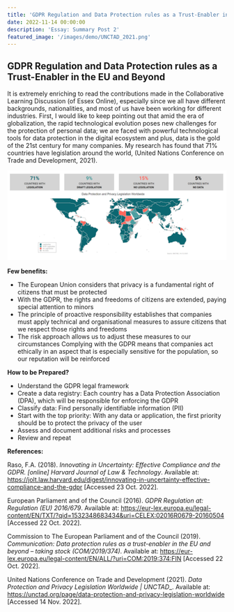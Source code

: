 ```yaml
---
title: 'GDPR Regulation and Data Protection rules as a Trust-Enabler in the EU and Beyond'
date: 2022-11-14 00:00:00
description: 'Essay: Summary Post 2'
featured_image: '/images/demo/UNCTAD_2021.png'
---
```


## GDPR Regulation and Data Protection rules as a Trust-Enabler in the EU and Beyond

It is extremely enriching to read the contributions made in the Collaborative Learning Discussion (of Essex Online), especially since we all have different backgrounds, nationalities, and most of us have been working for different industries. First, I would like to keep pointing out that amid the era of globalization, the rapid technological evolution poses new challenges for the protection of personal data; we are faced with powerful technological tools for data protection in the digital ecosystem and plus, data is the gold of the 21st century for many companies. My research has found that 71% countries have legislation around the world, (United Nations Conference on Trade and Development, 2021).

![](/images/demo/UNCTAD_2021.png)

**Few benefits:**

* The European Union considers that privacy is a fundamental right of citizens that must be protected
* With the GDPR, the rights and freedoms of citizens are extended, paying special attention to minors
* The principle of proactive responsibility establishes that companies must apply technical and organisational measures to assure citizens that we respect those rights and freedoms
* The risk approach allows us to adjust these measures to our circumstances
Complying with the GDPR means that companies act ethically in an aspect that is especially sensitive for the population, so our reputation will be reinforced

**How to be Prepared?**

* Understand the GDPR legal framework
* Create a data registry: Each country has a Data Protection Association (DPA), which will be responsible for enforcing the GDPR
* Classify data: Find personally identifiable information (PII)
* Start with the top priority: With any data or application, the first priority should be to protect the privacy of the user
* Assess and document additional risks and processes
* Review and repeat

**References:**

Raso, F.A. (2018). _Innovating in Uncertainty: Effective Compliance and the GDPR. [online] Harvard Journal of Law & Technology_. Available at: https://jolt.law.harvard.edu/digest/innovating-in-uncertainty-effective-compliance-and-the-gdpr [Accessed 23 Oct. 2022].
 
European Parliament and of the Council (2016). _GDPR Regulation at: Regulation (EU) 2016/679_. Available at: https://eur-lex.europa.eu/legal-content/EN/TXT/?qid=1532348683434&uri=CELEX:02016R0679-20160504  [Accessed 22 Oct. 2022].
 
Commission to The European Parliament and of the Council (2019). _Communication: Data protection rules as a trust-enabler in the EU and beyond – taking stock (COM/2019/374)_. Available at: https://eur-lex.europa.eu/legal-content/EN/ALL/?uri=COM:2019:374:FIN  [Accessed 22 Oct. 2022].
 
United Nations Conference on Trade and Development (2021). _Data Protection and Privacy Legislation Worldwide | UNCTAD__. Available at: https://unctad.org/page/data-protection-and-privacy-legislation-worldwide [Accessed 14 Nov. 2022].


